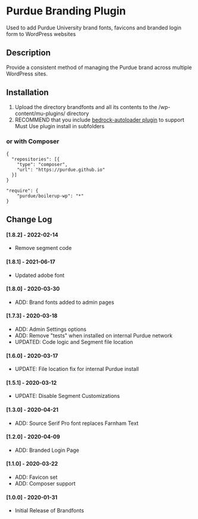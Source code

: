 # Purdue Branding Plugin

Used to add Purdue University brand fonts, favicons and branded login form to WordPress websites

## Description

Provide a consistent method of managing the Purdue brand across multiple WordPress sites.

## Installation

1. Upload the directory brandfonts and all its contents to the /wp-content/mu-plugins/ directory
2. RECOMMEND that you include [bedrock-autoloader plugin](https://github.com/roots/bedrock-autoloader) to support Must Use plugin install in subfolders

### or with Composer

```
{
  "repositories": [{
    "type": "composer",
    "url": "https://purdue.github.io"
  }]
}

"require": {
    "purdue/boilerup-wp": "*"
}
```

## Change Log

#### [1.8.2] - 2022-02-14
- Remove segment code

#### [1.8.1] - 2021-06-17
- Updated adobe font

#### [1.8.0] - 2020-03-30
- ADD: Brand fonts added to admin pages

#### [1.7.3] - 2020-03-18
- ADD: Admin Settings options
- ADD: Remove "tests" when installed on internal Purdue network
- UPDATED: Code logic and Segment file location

#### [1.6.0] - 2020-03-17
- UPDATE: File location fix for internal Purdue install

#### [1.5.1] - 2020-03-12
- UPDATE: Disable Segment Customizations

#### [1.3.0] - 2020-04-21
- ADD: Source Serif Pro font replaces Farnham Text

#### [1.2.0] - 2020-04-09
- ADD: Branded Login Page

#### [1.1.0] - 2020-03-22
- ADD: Favicon set
- ADD: Composer support

#### [1.0.0] - 2020-01-31
- Initial Release of Brandfonts
